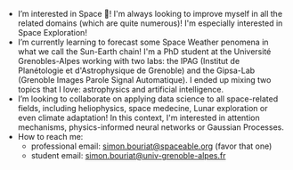 - I’m interested in Space 🚀! I'm always looking to improve myself in all the related domains (which are quite numerous)! I'm especially interested in Space Exploration! 
- I’m currently learning to forecast some Space Weather penomena in what we call the Sun-Earth chain! I'm a PhD student at the Université Grenobles-Alpes working with two labs: the IPAG (Institut de Planétologie et d'Astrophysique de Grenoble) and the Gipsa-Lab (Grenoble Images Parole Signal Automatique). I ended up mixing two topics that I love: astrophysics and artificial intelligence.
- I’m looking to collaborate on applying data science to all space-related fields, including heliophysics, space medecine, Lunar exploration or even climate adaptation! In this context, I'm interested in attention mechanisms, physics-informed neural networks or Gaussian Processes.  
- How to reach me: 
  - professional email: simon.bouriat@spaceable.org (favor that one)
  - student email: simon.bouriat@univ-grenoble-alpes.fr

<!---
simonbouriat/simonbouriat is a ✨ special ✨ repository because its `README.md` (this file) appears on your GitHub profile.
You can click the Preview link to take a look at your changes.
--->
